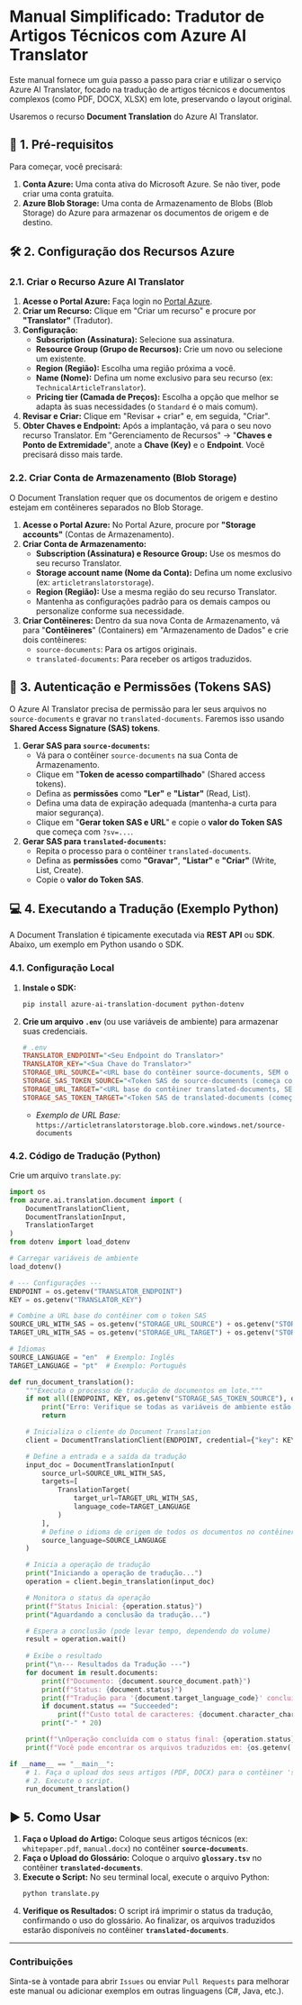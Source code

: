 # Manual Simplificado: Tradutor de Artigos Técnicos com Azure AI Translator

Este manual fornece um guia passo a passo para criar e utilizar o serviço Azure AI Translator, focado na tradução de artigos técnicos e documentos complexos (como PDF, DOCX, XLSX) em lote, preservando o layout original.

Usaremos o recurso **Document Translation** do Azure AI Translator.

## 🚀 1. Pré-requisitos

Para começar, você precisará:

1.  **Conta Azure:** Uma conta ativa do Microsoft Azure. Se não tiver, pode criar uma conta gratuita.
2.  **Azure Blob Storage:** Uma conta de Armazenamento de Blobs (Blob Storage) do Azure para armazenar os documentos de origem e de destino.

## 🛠️ 2. Configuração dos Recursos Azure

### 2.1. Criar o Recurso Azure AI Translator

1.  **Acesse o Portal Azure:** Faça login no [Portal Azure](https://portal.azure.com/).
2.  **Criar um Recurso:** Clique em "Criar um recurso" e procure por **"Translator"** (Tradutor).
3.  **Configuração:**
    * **Subscription (Assinatura):** Selecione sua assinatura.
    * **Resource Group (Grupo de Recursos):** Crie um novo ou selecione um existente.
    * **Region (Região):** Escolha uma região próxima a você.
    * **Name (Nome):** Defina um nome exclusivo para seu recurso (ex: `TechnicalArticleTranslator`).
    * **Pricing tier (Camada de Preços):** Escolha a opção que melhor se adapta às suas necessidades (o `Standard` é o mais comum).
4.  **Revisar e Criar:** Clique em "Revisar + criar" e, em seguida, "Criar".
5.  **Obter Chaves e Endpoint:** Após a implantação, vá para o seu novo recurso Translator. Em "Gerenciamento de Recursos" -> "**Chaves e Ponto de Extremidade**", anote a **Chave (Key)** e o **Endpoint**. Você precisará disso mais tarde.

### 2.2. Criar Conta de Armazenamento (Blob Storage)

O Document Translation requer que os documentos de origem e destino estejam em contêineres separados no Blob Storage.

1.  **Acesse o Portal Azure:** No Portal Azure, procure por **"Storage accounts"** (Contas de Armazenamento).
2.  **Criar Conta de Armazenamento:**
    * **Subscription (Assinatura) e Resource Group:** Use os mesmos do seu recurso Translator.
    * **Storage account name (Nome da Conta):** Defina um nome exclusivo (ex: `articletranslatorstorage`).
    * **Region (Região):** Use a mesma região do seu recurso Translator.
    * Mantenha as configurações padrão para os demais campos ou personalize conforme sua necessidade.
3.  **Criar Contêineres:** Dentro da sua nova Conta de Armazenamento, vá para "**Contêineres**" (Containers) em "Armazenamento de Dados" e crie dois contêineres:
    * `source-documents`: Para os artigos originais.
    * `translated-documents`: Para receber os artigos traduzidos.

## 🔗 3. Autenticação e Permissões (Tokens SAS)

O Azure AI Translator precisa de permissão para ler seus arquivos no `source-documents` e gravar no `translated-documents`. Faremos isso usando **Shared Access Signature (SAS) tokens**.

1.  **Gerar SAS para `source-documents`:**
    * Vá para o contêiner `source-documents` na sua Conta de Armazenamento.
    * Clique em "**Token de acesso compartilhado**" (Shared access tokens).
    * Defina as **permissões** como **"Ler"** e **"Listar"** (Read, List).
    * Defina uma data de expiração adequada (mantenha-a curta para maior segurança).
    * Clique em "**Gerar token SAS e URL**" e copie o **valor do Token SAS** que começa com `?sv=...`.
2.  **Gerar SAS para `translated-documents`:**
    * Repita o processo para o contêiner `translated-documents`.
    * Defina as **permissões** como **"Gravar"**, **"Listar"** e **"Criar"** (Write, List, Create).
    * Copie o **valor do Token SAS**.

## 💻 4. Executando a Tradução (Exemplo Python)

A Document Translation é tipicamente executada via **REST API** ou **SDK**. Abaixo, um exemplo em Python usando o SDK.

### 4.1. Configuração Local

1.  **Instale o SDK:**
    ```bash
    pip install azure-ai-translation-document python-dotenv
    ```

2.  **Crie um arquivo `.env`** (ou use variáveis de ambiente) para armazenar suas credenciais.

    ```ini
    # .env
    TRANSLATOR_ENDPOINT="<Seu Endpoint do Translator>"
    TRANSLATOR_KEY="<Sua Chave do Translator>"
    STORAGE_URL_SOURCE="<URL base do contêiner source-documents, SEM o token SAS>"
    STORAGE_SAS_TOKEN_SOURCE="<Token SAS de source-documents (começa com ?)>"
    STORAGE_URL_TARGET="<URL base do contêiner translated-documents, SEM o token SAS>"
    STORAGE_SAS_TOKEN_TARGET="<Token SAS de translated-documents (começa com ?)>"
    ```
    * *Exemplo de URL Base:* `https://articletranslatorstorage.blob.core.windows.net/source-documents`

### 4.2. Código de Tradução (Python)

Crie um arquivo `translate.py`:

```python
import os
from azure.ai.translation.document import (
    DocumentTranslationClient,
    DocumentTranslationInput,
    TranslationTarget
)
from dotenv import load_dotenv

# Carregar variáveis de ambiente
load_dotenv()

# --- Configurações ---
ENDPOINT = os.getenv("TRANSLATOR_ENDPOINT")
KEY = os.getenv("TRANSLATOR_KEY")

# Combine a URL base do contêiner com o token SAS
SOURCE_URL_WITH_SAS = os.getenv("STORAGE_URL_SOURCE") + os.getenv("STORAGE_SAS_TOKEN_SOURCE")
TARGET_URL_WITH_SAS = os.getenv("STORAGE_URL_TARGET") + os.getenv("STORAGE_SAS_TOKEN_TARGET")

# Idiomas
SOURCE_LANGUAGE = "en"  # Exemplo: Inglês
TARGET_LANGUAGE = "pt"  # Exemplo: Português

def run_document_translation():
    """Executa o processo de tradução de documentos em lote."""
    if not all([ENDPOINT, KEY, os.getenv("STORAGE_SAS_TOKEN_SOURCE"), os.getenv("STORAGE_SAS_TOKEN_TARGET")]):
        print("Erro: Verifique se todas as variáveis de ambiente estão configuradas corretamente no arquivo .env.")
        return

    # Inicializa o cliente do Document Translation
    client = DocumentTranslationClient(ENDPOINT, credential={"key": KEY})

    # Define a entrada e a saída da tradução
    input_doc = DocumentTranslationInput(
        source_url=SOURCE_URL_WITH_SAS,
        targets=[
            TranslationTarget(
                target_url=TARGET_URL_WITH_SAS,
                language_code=TARGET_LANGUAGE
            )
        ],
        # Define o idioma de origem de todos os documentos no contêiner
        source_language=SOURCE_LANGUAGE
    )

    # Inicia a operação de tradução
    print("Iniciando a operação de tradução...")
    operation = client.begin_translation(input_doc)

    # Monitora o status da operação
    print(f"Status Inicial: {operation.status}")
    print("Aguardando a conclusão da tradução...")

    # Espera a conclusão (pode levar tempo, dependendo do volume)
    result = operation.wait()
    
    # Exibe o resultado
    print("\n--- Resultados da Tradução ---")
    for document in result.documents:
        print(f"Documento: {document.source_document.path}")
        print(f"Status: {document.status}")
        print(f"Tradução para '{document.target_language_code}' concluída.")
        if document.status == "Succeeded":
            print(f"Custo total de caracteres: {document.character_charged}")
        print("-" * 20)

    print(f"\nOperação concluída com o status final: {operation.status}")
    print(f"Você pode encontrar os arquivos traduzidos em: {os.getenv('STORAGE_URL_TARGET')}")

if __name__ == "__main__":
    # 1. Faça o upload dos seus artigos (PDF, DOCX) para o contêiner 'source-documents'.
    # 2. Execute o script.
    run_document_translation()
```

## ▶️ 5. Como Usar

1.  **Faça o Upload do Artigo:** Coloque seus artigos técnicos (ex: `whitepaper.pdf`, `manual.docx`) no contêiner **`source-documents`**.
2.  **Faça o Upload do Glossário:** Coloque o arquivo **`glossary.tsv`** no contêiner **`translated-documents`**.
3.  **Execute o Script:** No seu terminal local, execute o arquivo Python:
    ```bash
    python translate.py
    ```
4.  **Verifique os Resultados:** O script irá imprimir o status da tradução, confirmando o uso do glossário. Ao finalizar, os arquivos traduzidos estarão disponíveis no contêiner **`translated-documents`**.

---

### Contribuições

Sinta-se à vontade para abrir `Issues` ou enviar `Pull Requests` para melhorar este manual ou adicionar exemplos em outras linguagens (C#, Java, etc.).
